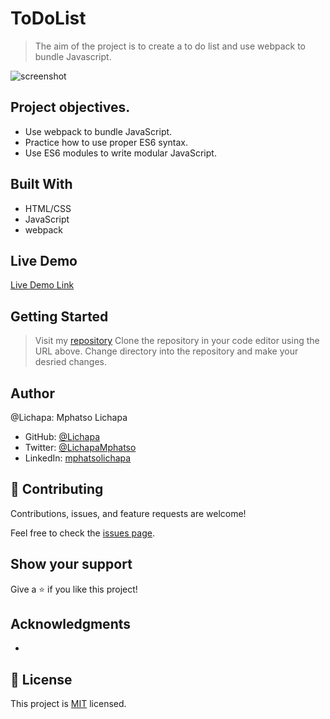 # ToDoList

> The aim of the project is to create a to do list and use webpack to bundle Javascript.

![screenshot](./app_screenshot.png)

## Project objectives.
- Use webpack to bundle JavaScript.
- Practice how to use proper ES6 syntax.
- Use ES6 modules to write modular JavaScript.

## Built With

- HTML/CSS
- JavaScript
- webpack

## Live Demo

[Live Demo Link](https://lichapa.github.io/ToDoList/dist/)


## Getting Started

> Visit my [repository](https://github.com/Lichapa/ToDoList.git)
> Clone the repository in your code editor using the URL above.
> Change directory into the repository and make your desried changes.
## Author

@Lichapa: Mphatso Lichapa

- GitHub: [@Lichapa](https://github.com/Lichapa)
- Twitter: [@LichapaMphatso](https://twitter.com/LichapaMphatso)
- LinkedIn: [mphatsolichapa](https://www.linkedin.com/in/mphatsolichapa)

## 🤝 Contributing

Contributions, issues, and feature requests are welcome!

Feel free to check the [issues page](https://github.com/Lichapa/ToDoList/issues).

## Show your support

Give a ⭐️ if you like this project!

## Acknowledgments

- 
## 📝 License

This project is [MIT](./MIT.md) licensed.